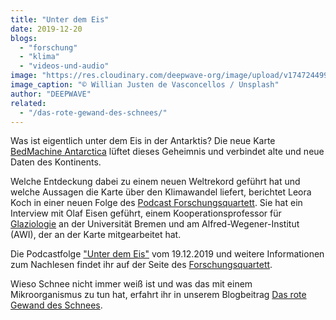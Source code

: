 ```yaml
---
title: "Unter dem Eis"
date: 2019-12-20
blogs: 
  - "forschung"
  - "klima"
  - "videos-und-audio"
image: "https://res.cloudinary.com/deepwave-org/image/upload/v1747244999/deepwave.org/arctic_ice_willian_justen_de_vasconcellos-scaled.jpg"
image_caption: "© Willian Justen de Vasconcellos / Unsplash"
author: "DEEPWAVE"
related: 
  - "/das-rote-gewand-des-schnees/"
---
```


Was ist eigentlich unter dem Eis in der Antarktis? Die neue Karte [BedMachine Antarctica](https://svs.gsfc.nasa.gov/4773) lüftet dieses Geheimnis und verbindet alte und neue Daten des Kontinents.

Welche Entdeckung dabei zu einem neuen Weltrekord geführt hat und welche Aussagen die Karte über den Klimawandel liefert, berichtet Leora Koch in einer neuen Folge des [Podcast Forschungsquartett](https://detektor.fm/serien/forschungsquartett-wissenschaft). Sie hat ein Interview mit Olaf Eisen geführt, einem Kooperationsprofessor für [Glaziologie](https://de.wikipedia.org/wiki/Glaziologie) an der Universität Bremen und am Alfred-Wegener-Institut (AWI), der an der Karte mitgearbeitet hat.

Die Podcastfolge ["Unter dem Eis"](https://detektor.fm/wissen/forschungsquartett-neue-erkenntnisse-ueber-die-antarktis) vom 19.12.2019 und weitere Informationen zum Nachlesen findet ihr auf der Seite des [Forschungsquartett](https://detektor.fm/serien/forschungsquartett-wissenschaft).

Wieso Schnee nicht immer weiß ist und was das mit einem Mikroorganismus zu tun hat, erfahrt ihr in unserem Blogbeitrag [Das rote Gewand des Schnees](https://www.deepwave.org/das-rote-gewand-des-schnees/).
